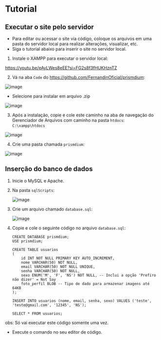 # Tutorial
## Executar o site pelo servidor

* Para editar ou acessar o site via código, coloque os arquivos em uma pasta do servidor local para realizar alterações, visualizar, etc.
* Siga o tutorial abaixo para inserir o site no servidor local.

1. Instale o XAMPP para executar o servidor local:
   
https://youtu.be/eAyLWes8eEE?si=FG2s8f3fHUKHznTZ

2. Vá na aba `Code` do https://github.com/FernandinOficial/prismdium:

![image](https://github.com/FernandinOficial/prismdium/assets/151852919/e5cfaa75-da6e-49e3-8409-5dc9eaba5b61)
* Selecione para instalar em arquivo .zip

![image](https://github.com/FernandinOficial/prismdium/assets/151852919/510e2112-c437-4bb9-b38a-12d174efb1ad)

3. Após a instalação, copie e cole este caminho na aba de navegação do Gerenciador de Arquivos com caminho na pasta `htdocs`:
`C:\xampp\htdocs`

![image](https://github.com/FernandinOficial/prismdium/assets/151852919/81a6df72-ccdf-4728-8275-6d470879d0cf)

4. Crie uma pasta chamada `prismdium`:

![image](https://github.com/FernandinOficial/prismdium/assets/151852919/fbb57bbc-44e8-44bd-b80a-d87bd06df26e)


## Inserção do banco de dados

1. Inicie o MySQL e Apache.
2. Na pasta `sqlScripts`:

   ![image](https://github.com/FernandinOficial/prismdium/assets/151852919/dc9c1063-413d-4ea8-a9e8-abd88970b5de)

3. Crie um arquivo chamado `database.sql`:

   ![image](https://github.com/FernandinOficial/prismdium/assets/151852919/c4e4bba5-6fc6-47fa-a958-c9efb06e7992)

4. Copie e cole o seguinte código no arquivo `database.sql`:

   ```
   CREATE DATABASE prismdium;
   USE prismdium;

   CREATE TABLE usuarios 
   (
       id INT NOT NULL PRIMARY KEY AUTO_INCREMENT,
       nome VARCHAR(50) NOT NULL,
       email VARCHAR(50) NOT NULL UNIQUE,
       senha VARCHAR(50) NOT NULL,
       sexo ENUM('M', 'F', 'NS') NOT NULL, -- Inclui a opção 'Prefiro não dizer' = Not Say
       foto_perfil BLOB -- Tipo de dado para armazenar imagens até 64KB
   );

   INSERT INTO usuarios (nome, email, senha, sexo) VALUES ('teste', 'teste@gmail.com', '12345', 'NS');

   SELECT * FROM usuarios;

obs: Só vai executar este código somente uma vez.
* Execute o comando no seu editor de código.

